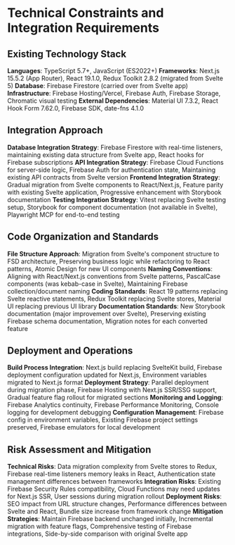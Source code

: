 # Technical Constraints and Integration Requirements

## Existing Technology Stack
**Languages**: TypeScript 5.7+, JavaScript (ES2022+)
**Frameworks**: Next.js 15.5.2 (App Router), React 19.1.0, Redux Toolkit 2.8.2 (migrated from Svelte 5)
**Database**: Firebase Firestore (carried over from Svelte app)
**Infrastructure**: Firebase Hosting/Vercel, Firebase Auth, Firebase Storage, Chromatic visual testing
**External Dependencies**: Material UI 7.3.2, React Hook Form 7.62.0, Firebase SDK, date-fns 4.1.0

## Integration Approach
**Database Integration Strategy**: Firebase Firestore with real-time listeners, maintaining existing data structure from Svelte app, React hooks for Firebase subscriptions
**API Integration Strategy**: Firebase Cloud Functions for server-side logic, Firebase Auth for authentication state, Maintaining existing API contracts from Svelte version
**Frontend Integration Strategy**: Gradual migration from Svelte components to React/Next.js, Feature parity with existing Svelte application, Progressive enhancement with Storybook documentation
**Testing Integration Strategy**: Vitest replacing Svelte testing setup, Storybook for component documentation (not available in Svelte), Playwright MCP for end-to-end testing

## Code Organization and Standards
**File Structure Approach**: Migration from Svelte's component structure to FSD architecture, Preserving business logic while refactoring to React patterns, Atomic Design for new UI components
**Naming Conventions**: Aligning with React/Next.js conventions from Svelte patterns, PascalCase components (was kebab-case in Svelte), Maintaining Firebase collection/document naming
**Coding Standards**: React 19 patterns replacing Svelte reactive statements, Redux Toolkit replacing Svelte stores, Material UI replacing previous UI library
**Documentation Standards**: New Storybook documentation (major improvement over Svelte), Preserving existing Firebase schema documentation, Migration notes for each converted feature

## Deployment and Operations
**Build Process Integration**: Next.js build replacing SvelteKit build, Firebase deployment configuration updated for Next.js, Environment variables migrated to Next.js format
**Deployment Strategy**: Parallel deployment during migration phase, Firebase Hosting with Next.js SSR/SSG support, Gradual feature flag rollout for migrated sections
**Monitoring and Logging**: Firebase Analytics continuity, Firebase Performance Monitoring, Console logging for development debugging
**Configuration Management**: Firebase config in environment variables, Existing Firebase project settings preserved, Firebase emulators for local development

## Risk Assessment and Mitigation
**Technical Risks**: Data migration complexity from Svelte stores to Redux, Firebase real-time listeners memory leaks in React, Authentication state management differences between frameworks
**Integration Risks**: Existing Firebase Security Rules compatibility, Cloud Functions may need updates for Next.js SSR, User sessions during migration rollout
**Deployment Risks**: SEO impact from URL structure changes, Performance differences between Svelte and React, Bundle size increase from framework change
**Mitigation Strategies**: Maintain Firebase backend unchanged initially, Incremental migration with feature flags, Comprehensive testing of Firebase integrations, Side-by-side comparison with original Svelte app
